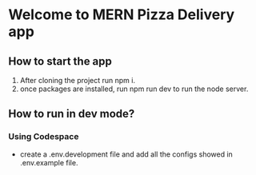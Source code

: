 # Welcome to MERN Pizza Delivery app

## How to start the app

1. After cloning the project run npm i.
2. once packages are installed, run npm run dev to run the node server.

## How to run in dev mode?
### Using Codespace
- create a .env.development file and add all the configs showed in .env.example file.